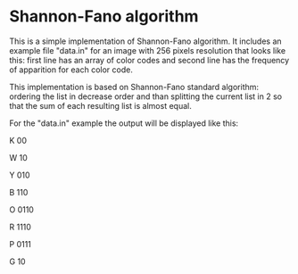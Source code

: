 # Shannon-Fano algorithm
This is a simple implementation of Shannon-Fano algorithm. It includes an example file "data.in" for an image with 256 pixels resolution that looks like this: first line has an array of color codes and second line has the frequency of apparition for each color code.

This implementation is based on Shannon-Fano standard algorithm: ordering the list in decrease order and than splitting the current list in 2 so that the sum of each resulting list is almost equal.

For the "data.in" example the output will be displayed like this:

K 00

W 10

Y 010

B 110

O 0110

R 1110

P 0111

G 10